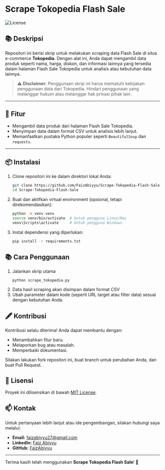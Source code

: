 # Scrape Tokopedia Flash Sale

![License](https://img.shields.io/badge/license-MIT-blue.svg)

## 📚 Deskripsi

Repositori ini berisi skrip untuk melakukan scraping data Flash Sale di situs e-commerce **Tokopedia**. Dengan alat ini, Anda dapat mengambil data produk seperti nama, harga, diskon, dan informasi lainnya yang tersedia dalam halaman Flash Sale Tokopedia untuk analisis atau kebutuhan data lainnya.

> ⚠️ **Disclaimer:** Penggunaan skrip ini harus mematuhi kebijakan penggunaan data dari Tokopedia. Hindari penggunaan yang melanggar hukum atau melanggar hak privasi pihak lain.

---

## 🔧 Fitur

- Mengambil data produk dari halaman Flash Sale Tokopedia.
- Menyimpan data dalam format CSV untuk analisis lebih lanjut.
- Memanfaatkan pustaka Python populer seperti `BeautifulSoup` dan `requests`.

---

## 📦 Instalasi

1. Clone repositori ini ke dalam direktori lokal Anda:

   ```bash
   git clone https://github.com/FaizAbiyyu/Scrape-Tokopedia-Flash-Sale.git
   cd Scrape-Tokopedia-Flash-Sale
   ```
2. Buat dan aktifkan virtual environment (opsional, tetapi direkomendasikan):

   ```bash
   python -m venv venv
   source venv/bin/activate  # Untuk pengguna Linux/Mac
   venv\Scripts\activate     # Untuk pengguna Windows

   ```
3. Instal dependensi yang diperlukan:

   ```bash
   pip install -r requirements.txt
   ```


## 📚 Cara Penggunaan

1. Jalankan skrip utama
   ```
   python scrape_tokopedia.py
   ```
2. Data hasil scraping akan disimpan dalam format CSV
3. Ubah parameter dalam kode (seperti URL target atau filter data) sesuai dengan kebutuhan Anda.


## 🖋️ Kontribusi

Kontribusi selalu diterima! Anda dapat membantu dengan:

* Menambahkan fitur baru.
* Melaporkan bug atau masalah.
* Memperbaiki dokumentasi.

Silakan lakukan fork repositori ini, buat branch untuk perubahan Anda, dan buat Pull Request.

## 📄 Lisensi

Proyek ini dilisensikan di bawah [MIT License](LICENSE).

## 📫 Kontak

Untuk pertanyaan lebih lanjut atau ide pengembangan, silakan hubungi saya melalui:

- **Email:** faizabiyyu27@gmail.com
- **LinkedIn:** [Faiz Abiyyu](https://www.linkedin.com/in/faizabiyyu/)
- **GitHub:** [FaizAbiyyu](https://github.com/FaizAbiyyu)

---

Terima kasih telah menggunakan **Scrape Tokopedia Flash Sale**! 🌟
